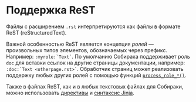 # Поддержка ReST

Файлы с расширением `.rst` интерпретируются как файлы в формате ReST (reStructuredText).

Важной особенностью ReST является концепция _ролей_ — произвольных типов элементов, обозначаемых через префикс. Например: `` :myrole:`Text` ``. По умолчанию Собирака поддерживает роль `doc` для вставки ссылок на другие страницы документации, например: `` :doc:`Text <otherpage.rst>` ``. Обработчик страниц может реализовать поддержку любых других ролей с помощью функций [`process_role_*()`](../99-reference/4-processor-api.md#process_role).

Также в файлах ReST, как и в любых текстовых файлах для Собираки, можно использовать [директивы](../12-syntax/3-directives.md) и [синтаксис Jinja](../12-syntax/2-jinja.md).


